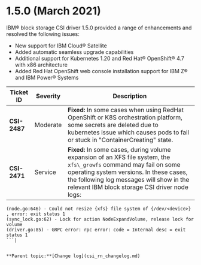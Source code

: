 # 1.5.0 \(March 2021\)

IBM® block storage CSI driver 1.5.0 provided a range of enhancements and resolved the following issues:

-   New support for IBM Cloud® Satellite
-   Added automatic seamless upgrade capabilities
-   Additional support for Kubernetes 1.20 and Red Hat® OpenShift® 4.7 with x86 architecture
-   Added Red Hat OpenShift web console installation support for IBM Z® and IBM Power® Systems

|Ticket ID|Severity|Description|
|---------|--------|-----------|
|**CSI-2487**|Moderate|**Fixed:** In some cases when using RedHat OpenShift or K8S orchestration platform, some secrets are deleted due to kubernetes issue which causes pods to fail or stuck in "ContainerCreating" state.|
|**CSI-2471**|Service|**Fixed:** In some cases, during volume expansion of an XFS file system, the `xfs\_growfs` command may fail on some operating system versions. In these cases, the following log messages will show in the relevant IBM block storage CSI driver node logs:
```
(node.go:646) - Could not resize {xfs} file system of {/dev/<device>} , error: exit status 1
(sync_lock.go:62) - Lock for action NodeExpandVolume, release lock for volume
(driver.go:85) - GRPC error: rpc error: code = Internal desc = exit status 1
```|


**Parent topic:**[Change log](csi_rn_changelog.md)

